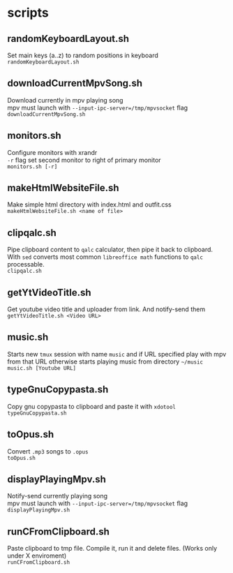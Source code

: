 # scripts

## randomKeyboardLayout.sh
Set main keys (a..z) to random positions in keyboard\
`randomKeyboardLayout.sh`

## downloadCurrentMpvSong.sh
Download currently in mpv playing song\
mpv must launch with `--input-ipc-server=/tmp/mpvsocket` flag\
`downloadCurrentMpvSong.sh`

## monitors.sh
Configure monitors with xrandr\
`-r` flag set second monitor to right of primary monitor\
`monitors.sh [-r]`

## makeHtmlWebsiteFile.sh
Make simple html directory with index.html and outfit.css\
`makeHtmlWebsiteFile.sh <name of file>`

## clipqalc.sh
Pipe clipboard content to `qalc` calculator, then pipe it back to clipboard. With `sed` converts most common `libreoffice math` functions to `qalc` processable.\
`clipqalc.sh`

## getYtVideoTitle.sh
Get youtube video title and uploader from link. And notify-send them\
`getYtVideoTitle.sh <Video URL>`

## music.sh
Starts new `tmux` session with name `music` and if URL specified play with mpv from that URL otherwise starts playing music from directory `~/music`\
`music.sh [Youtube URL]`

## typeGnuCopypasta.sh
Copy gnu copypasta to clipboard and paste it with `xdotool`\
`typeGnuCopypasta.sh`

## toOpus.sh
Convert `.mp3` songs to `.opus`\
`toOpus.sh`

## displayPlayingMpv.sh
Notify-send currently playing song\
mpv must launch with `--input-ipc-server=/tmp/mpvsocket` flag\
`displayPlayingMpv.sh`

## runCFromClipboard.sh
Paste clipboard to tmp file. Compile it, run it and delete files. (Works only under X enviroment)\
`runCFromClipboard.sh`

